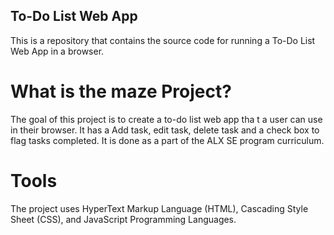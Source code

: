 ## To-Do List Web App

This is a repository that contains the source code for running a To-Do List Web App in a browser.

# What is the maze Project?

The goal of this project is to create a to-do list web app tha t a user can use in their browser. It has a Add task, edit task, delete task and a check box to flag tasks completed. It is done as a part of the ALX SE program curriculum.

# Tools

The project uses HyperText Markup Language (HTML), Cascading Style Sheet (CSS), and JavaScript Programming Languages.
